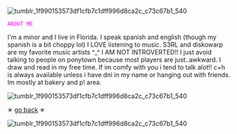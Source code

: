 ![tumblr_1f990153573df1cfb7c1dff996d8ca2c_c73c67b1_540](https://github.com/user-attachments/assets/8c233cf1-c70c-4fa5-aaeb-fc03222f04af)

<code style="color : magenta">ABOUT ME</code>

I'm a minor and I live in Florida. I speak spanish and english (though my spanish is a bit choppy lol) I LOVE listening to music. S3RL and diskowarp are my favorite music artists ^_^
I AM NOT INTROVERTED!! I just avoid talking to people on ponytown because most players are just..awkward. I draw and read in my free time. If im comfy with you i tend to talk alot!!
c+h is always available unless i have dni in my name or hanging out with friends. Im mostly at bakery and p! area.

![tumblr_1f990153573df1cfb7c1dff996d8ca2c_c73c67b1_540](https://github.com/user-attachments/assets/42f44e6f-d771-471c-8788-90af72438432)

✭ [go back](https://github.com/mvffinz) ✭

![tumblr_1f990153573df1cfb7c1dff996d8ca2c_c73c67b1_540](https://github.com/user-attachments/assets/6bba36df-3e82-43ae-b868-698f261f5570)
